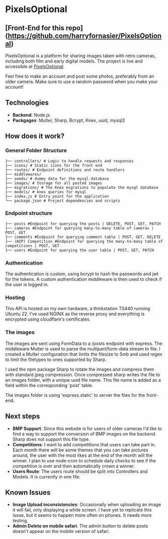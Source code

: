 # PixelsOptional

## [Front-End for this repo] (https://github.com/harryfornasier/PixelsOptional)

PixelsOptional is a platform for sharing images taken with retro cameras, including both film and early digital models. The project is live and accessible at [PixelsOptional](https://pixels-optional.vercel.app).

Feel free to make an account and post some photos, preferably from an older camera. Make sure to use a random password when you make your account!  

## Technologies

- **Backend**: Node.js
- **Packgages**: Multer, Sharp, Bcrypt, Knex, uuid, mysql2

## How does it work?

### General Folder Structure

``` arduino
├── controllers/ # Logic to handle requests and responses
├── icons/ # Static icons for the front end
├── routes/ # Endpoint definitions and route handlers
├── middlewares/ 
├── seeds/ # dummy data for the mysql database
├── images/ # Storage for all posted images
├── migrations/ # The Knex migrations to populate the mysql database
├── models/ # knex queries for mysql
├── index.js # Entry point for the application
└── package.json # Project dependencies and scripts
```
### Endpoint structure

``` arduino
├── posts #Endpoint for querying the posts | DELETE, POST, GET, PATCH
├── cameras #Endpoint for querying many-to-many table of cameras | POST, GET
├── comments #Endpoint for querying comment table | POST, GET, DELETE
├── (WIP) Competition #Endpoint for querying the many-to-many table of competitions | POST, GET
├── users #Endpoint for querying the user table | POST, GET, PATCH
```
### Authentication

The authentication is custom, using bcrypt to hash the passwords and jwt for the tokens. A custom authentication middleware is then used to check if the user is logged in.

### Hosting

This API is hosted on my own hardware, a thinkstation TS440 running Ubuntu 22. I've used NGINX as the reverse proxy and everything is encrypted using cloudflare's certificates.

### The images

The images are sent using FormData to a /posts endpoint with express. The middleware Multer is used to parse the multipart/form-data stream to file. I created a Multer configuration that limits the filesize to 5mb and used regex to limit the filetypes to ones supported by Sharp.

I used the npm package Sharp to rotate the images and compress them with standard jpeg compression. Once compressed sharp writes the file to an images folder, with a unique uuid file name. This file name is added as a field within the corresponding 'post' table. 

The images folder is using 'express.static' to server the files for the front-end.

## Next steps

- **BMP Support**: Since this website is for users of older cameras I'd like to find a way to support the conversion of BMP images on the backend. Sharp does not support this file type.
- **Competitions**: I want to add competitions that users can take part in. Each month there will be some themes that you can take pictures around, the user with the most likes at the end of the month will the winner. I plan to use node-cron to schedule daily checks to see if the competition is over and then automatically crown a winner.
- **Users Route**: The users route should be split into Controllers and Models. It is currently in one file.

## Known Issues
- **Image Upload inconsistencies**: Occasionally when uploading an image it will fail, only displaying a white screen. I have yet to replicate this issue, but it seems to happen more often on phones. It needs more testing.
- **Admin Delete on mobile safari**: The admin button to delete posts doesn't appear on the mobile version of safari.

